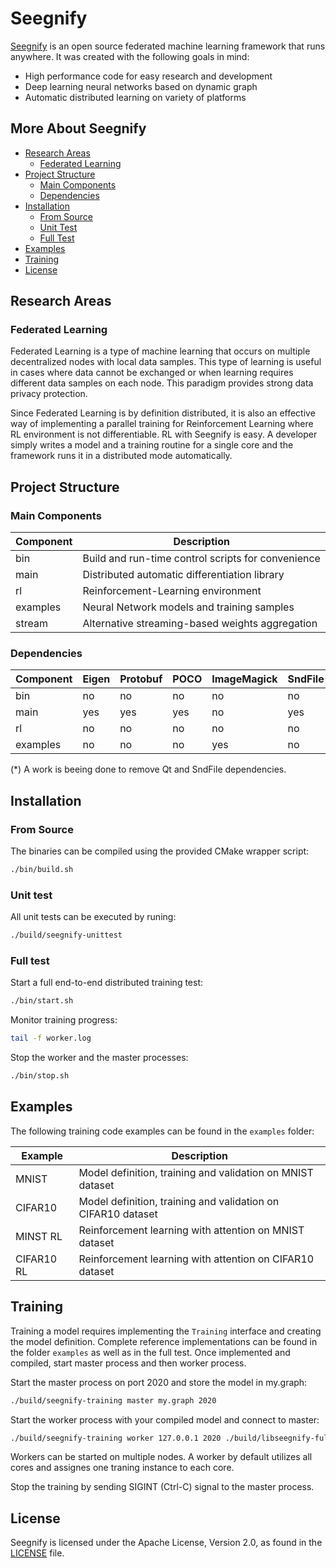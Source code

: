 # Seegnify

[Seegnify](https://www.seegnify.org/) is an open source federated machine learning framework that runs anywhere. It was created with the following goals in mind:

  * High performance code for easy research and development
  * Deep learning neural networks based on dynamic graph
  * Automatic distributed learning on variety of platforms

## More About Seegnify

<!-- toc -->

- [Research Areas](#research-areas)
  - [Federated Learning](#federated-learning)
- [Project Structure](#project-structure)
  - [Main Components](#main-components)
  - [Dependencies](#dependencies)
- [Installation](#installation)
  - [From Source](#from-source)
  - [Unit Test](#unit-test)
  - [Full Test](#full-test)
- [Examples](#examples)
- [Training](#training)
- [License](#license)

<!-- tocstop -->

## Research Areas

### Federated Learning

Federated Learning is a type of machine learning that occurs on multiple 
decentralized nodes with local data samples. This type of learning is useful in 
cases where data cannot be exchanged or when learning requires different data 
samples on each node. This paradigm provides strong data privacy protection.

Since Federated Learning is by definition distributed, it is also an 
effective way of implementing a parallel training for Reinforcement Learning 
where RL environment is not differentiable. RL with Seegnify is easy. A 
developer simply writes a model and a training routine for a single core and 
the framework runs it in a distributed mode automatically.

## Project Structure

### Main Components

| Component | Description                                        |
| --------- | -------------------------------------------------- |
| bin       | Build and run-time control scripts for convenience |
| main      | Distributed automatic differentiation library      |
| rl        | Reinforcement-Learning environment                 |
| examples  | Neural Network models and training samples         |
| stream    | Alternative streaming-based weights aggregation    |

### Dependencies

| Component | Eigen | Protobuf | POCO | ImageMagick | SndFile* | Qt* |
| --------- | ----- | -------- | ---- | ----------- | -------- | --- |
| bin       | no    | no       | no   | no          | no       | no  |
| main      | yes   | yes      | yes  | no          | yes      | yes |
| rl        | no    | no       | no   | no          | no       | yes |
| examples  | no    | no       | no   | yes         | no       | yes |

(*) A work is beeing done to remove Qt and SndFile dependencies.

## Installation

### From Source

The binaries can be compiled using the provided CMake wrapper script:

```bash
./bin/build.sh
```

### Unit test

All unit tests can be executed by runing:

```bash
./build/seegnify-unittest
```

### Full test

Start a full end-to-end distributed training test:

```bash
./bin/start.sh
```

Monitor training progress:

```bash
tail -f worker.log
```

Stop the worker and the master processes:

```bash
./bin/stop.sh
```

## Examples

The following training code examples can be found in the `examples` folder:

| Example    | Description                                                  |
| ---------- | ------------------------------------------------------------ |
| MNIST      | Model definition, training and validation on MNIST dataset   |
| CIFAR10    | Model definition, training and validation on CIFAR10 dataset |
| MINST RL   | Reinforcement learning with attention on MNIST dataset       |
| CIFAR10 RL | Reinforcement learning with attention on CIFAR10 dataset     |

## Training

Training a model requires implementing the `Training` interface and 
creating the model definition. Complete reference implementations can be 
found in the folder `examples` as well as in the full test. Once 
implemented and compiled, start master process and then worker process.

Start the master process on port 2020 and store the model in my.graph:

```bash
./build/seegnify-training master my.graph 2020
```

Start the worker process with your compiled model and connect to master:

```bash
./build/seegnify-training worker 127.0.0.1 2020 ./build/libseegnify-fulltest.so
```

Workers can be started on multiple nodes. A worker by default utilizes all cores and assignes one traning instance to each core.

Stop the training by sending SIGINT (Ctrl-C) signal to the master process.

## License

Seegnify is licensed under the Apache License, Version 2.0, as found in the [LICENSE](LICENSE) file.
